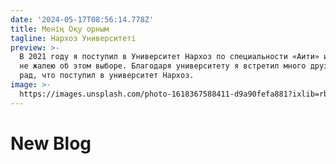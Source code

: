 ```yaml
---
date: '2024-05-17T08:56:14.778Z'
title: Менің Оқу орным
tagline: Нархоз Университеті
preview: >-
  В 2021 году я поступил в Университет Нархоз по специальности «Аити» и сейчас
  не жалею об этом выборе. Благодаря университету я встретил много друзей. Я
  рад, что поступил в университет Нархоз.
image: >-
  https://images.unsplash.com/photo-1618367588411-d9a90fefa881?ixlib=rb-1.2.1&ixid=MnwxMjA3fDB8MHxwaG90by1wYWdlfHx8fGVufDB8fHx8&auto=format&fit=crop&w=1074&q=80
---
```

# New Blog

